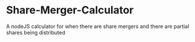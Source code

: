 # Share-Merger-Calculator
A nodeJS calculator for when there are share mergers and there are partial shares being distributed
